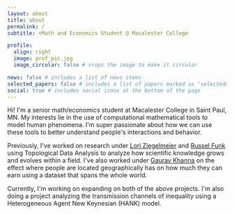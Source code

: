 ```yaml
---
layout: about
title: about
permalink: /
subtitle: <Math and Economics Student @ Macalester College

profile:
  align: right
  image: prof_pic.jpg
  image_circular: false # crops the image to make it circular

news: false # includes a list of news items
selected_papers: false # includes a list of papers marked as "selected={true}"
social: true # includes social icons at the bottom of the page
---
```


Hi! I'm a senior math/economics student at Macalester College in Saint Paul, MN. My interests lie in the use of computational mathematical tools to model human phenomena. I'm super passionate about how we can use these tools to better understand people's interactions and behavior.

Previously, I've worked on research under [Lori Ziegelmeier](https://www.loriziegelmeier.com) and [Russel Funk](https://www.russellfunk.org) using Topological Data Analysis to analyze how scientific knowledge grows and evolves within a field. I've also worked under [Gaurav Khanna](https://www.econgaurav.com) on the effect where people are located geographically has on how much they can earn using a dataset that spans the whole world.

Currently, I'm working on expanding on both of the above projects. I'm also doing a project analyzing the transmission channels of inequality using a Heterogeneous Agent New Keynesian (HANK) model.
